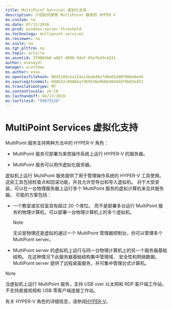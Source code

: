 ```yaml
---
title: MultiPoint Services 虚拟化支持
description: 介绍如何使用 MultiPoint 服务的 HYPER-V
ms.custom: na
ms.date: 07/22/2016
ms.prod: windows-server-threshold
ms.technology: multipoint-services
ms.reviewer: na
ms.suite: na
ms.tgt_pltfrm: na
ms.topic: article
ms.assetid: 3f0864b8-a087-4890-94ef-05efbd3c4241
author: evaseydl
manager: scottman
ms.author: evas
ms.openlocfilehash: 06d518dcea154ac2bab49a7d0e83a90f96be6e44
ms.sourcegitcommit: 0d0b32c8986ba7db9536e0b8648d4ddf9b03e452
ms.translationtype: MT
ms.contentlocale: zh-CN
ms.lasthandoff: 04/17/2019
ms.locfileid: "59872518"
---
```

# <a name="multipoint-services-virtualization-support"></a>MultiPoint Services 虚拟化支持
MultiPoint 服务支持两种方法中的 HYPER-V 角色：  
  
-   MultiPoint 服务可部署为来宾操作系统上运行 HYPER-V 的服务器。  
  
-   MultiPoint 服务可以用作虚拟化服务器。   
  
虚拟机上运行 MultiPoint 服务提供了用于管理操作系统的 HYPER-V 工具使用。 这些工具包括检查点和回滚功能，并且允许您导出和导入虚拟机。 对于大型安装，可以在一台物理服务器上运行多个 MultiPoint 服务的虚拟计算机来合并服务器。 可能的方案包括：  
  
-   一个教室或实验室具有超过 20 个席位。 而不是部署多台运行 MultiPoint 服务的物理计算机，可以部署一台物理计算机上的多个虚拟机。  
  
    > [!NOTE]  
    > 无论是物理还是虚拟的通过一个 MultiPoint 管理器控制台，你可以管理多个 MultiPoint server。  
  
-   MultiPoint server 的虚拟机上运行与同一台物理计算机上的另一个服务器基础结构。 在这种情况下此服务器基础结构集中管理域、 安全性和网络数据。 MultiPoint server 提供了远程桌面服务，并可集中管理台式计算机。  
  
> [!NOTE]  
> 当虚拟机上运行 MultiPoint 服务，支持 USB over 以太网和 RDP 客户端工作站。 不支持直接视频和 USB 零客户端连接工作站。  
  
有关 HYPER-V 角色的详细信息，请参阅[HYPER-V](../../virtualization/hyper-v/hyper-v-on-windows-server.md)。  